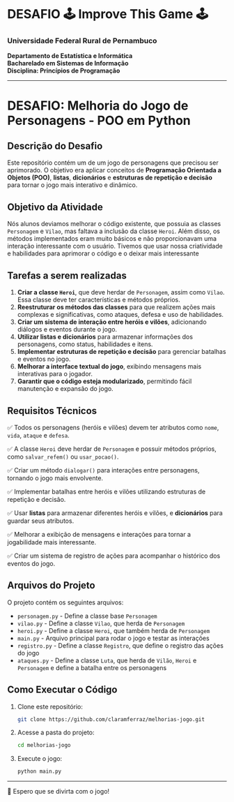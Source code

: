 # DESAFIO 🕹️ Improve This Game 🕹️

### Universidade Federal Rural de Pernambuco  
**Departamento de Estatística e Informática**  
**Bacharelado em Sistemas de Informação**  
**Disciplina: Princípios de Programação**

---

# **DESAFIO: Melhoria do Jogo de Personagens - POO em Python**

## **Descrição do Desafio**

Este repositório contém um de um jogo de personagens que precisou ser aprimorado. O objetivo era aplicar conceitos de **Programação Orientada a Objetos (POO)**, **listas**, **dicionários** e **estruturas de repetição e decisão** para tornar o jogo mais interativo e dinâmico.

## **Objetivo da Atividade**

Nós alunos deviamos melhorar o código existente, que possuia as classes `Personagem` e `Vilao`, mas faltava a inclusão da classe `Heroi`. Além disso, os métodos implementados eram muito básicos e não proporcionavam uma interação interessante com o usuário. Tivemos que usar nossa criatividade e habilidades para aprimorar o código e o deixar mais interessante

## **Tarefas a serem realizadas**

1. **Criar a classe `Heroi`**, que deve herdar de `Personagem`, assim como `Vilao`. Essa classe deve ter características e métodos próprios.
2. **Reestruturar os métodos das classes** para que realizem ações mais complexas e significativas, como ataques, defesa e uso de habilidades.
3. **Criar um sistema de interação entre heróis e vilões**, adicionando diálogos e eventos durante o jogo.
4. **Utilizar listas e dicionários** para armazenar informações dos personagens, como status, habilidades e itens.
5. **Implementar estruturas de repetição e decisão** para gerenciar batalhas e eventos no jogo.
6. **Melhorar a interface textual do jogo**, exibindo mensagens mais interativas para o jogador.
7. **Garantir que o código esteja modularizado**, permitindo fácil manutenção e expansão do jogo.

## **Requisitos Técnicos**

✅ Todos os personagens (heróis e vilões) devem ter atributos como `nome`, `vida`, `ataque` e `defesa`.

✅ A classe `Heroi` deve herdar de `Personagem` e possuir métodos próprios, como `salvar_refem()` ou `usar_pocao()`.

✅ Criar um método `dialogar()` para interações entre personagens, tornando o jogo mais envolvente.

✅ Implementar batalhas entre heróis e vilões utilizando estruturas de repetição e decisão.

✅ Usar **listas** para armazenar diferentes heróis e vilões, e **dicionários** para guardar seus atributos.

✅ Melhorar a exibição de mensagens e interações para tornar a jogabilidade mais interessante.

✅ Criar um sistema de registro de ações para acompanhar o histórico dos eventos do jogo.

## **Arquivos do Projeto**

O projeto contém os seguintes arquivos:

- `personagem.py` - Define a classe base `Personagem`
- `vilao.py` - Define a classe `Vilao`, que herda de `Personagem`
- `heroi.py` - Define a classe `Heroi`, que também herda de `Personagem`
- `main.py` - Arquivo principal para rodar o jogo e testar as interações
- `registro.py` - Define a classe `Registro`, que define o registro das ações do jogo
- `ataques.py` - Define a classe `Luta`, que herda de `Vilão`, `Heroi` e `Personagem` e define a batalha entre os personagens

## **Como Executar o Código**

1. Clone este repositório:
   ```sh
   git clone https://github.com/claramferraz/melhorias-jogo.git
   ```
2. Acesse a pasta do projeto:
   ```sh
   cd melhorias-jogo
   ```
3. Execute o jogo:
   ```sh
   python main.py
   ```

---

🚀 Espero que se divirta com o jogo!

